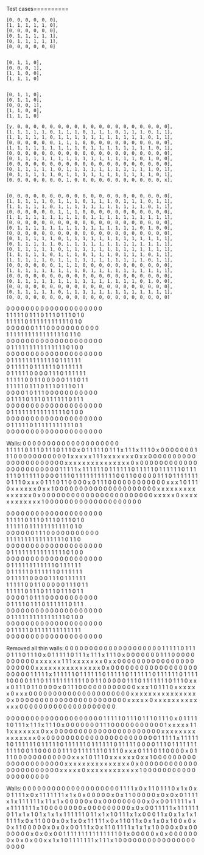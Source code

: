 
Test cases==========

    [0, 0, 0, 0, 0, 0], 
    [1, 1, 1, 1, 1, 0], 
    [0, 0, 0, 0, 0, 0], 
    [0, 1, 1, 1, 1, 1], 
    [0, 1, 1, 1, 1, 1], 
    [0, 0, 0, 0, 0, 0]


    [0, 1, 1, 0], 
    [0, 0, 0, 1], 
    [1, 1, 0, 0], 
    [1, 1, 1, 0]


    [0, 1, 1, 0], 
    [0, 1, 1, 0], 
    [0, 0, 0, 1], 
    [1, 1, 0, 0], 
    [1, 1, 1, 0]

    [y, 0, 0, 0, 0, 0, 0, 0, 0, 0, 0, 0, 0, 0, 0, 0, 0, 0, 0, 0], 
    [1, 1, 1, 1, 1, 0, 1, 1, 1, 0, 1, 1, 1, 0, 1, 1, 1, 0, 1, 1], 
    [1, 1, 1, 1, 1, 0, 1, 1, 1, 1, 1, 1, 1, 1, 1, 1, 1, 0, 1, 1], 
    [0, 0, 0, 0, 0, 0, 1, 1, 1, 0, 0, 0, 0, 0, 0, 0, 0, 0, 0, 0], 
    [1, 1, 1, 1, 1, 1, 1, 1, 1, 0, 1, 1, 1, 1, 1, 1, 1, 1, 0, 1], 
    [0, 0, 0, 0, 0, 0, 0, 0, 0, 0, 0, 0, 0, 0, 0, 0, 0, 0, 0, 0], 
    [0, 1, 1, 1, 1, 1, 1, 1, 1, 1, 1, 1, 1, 1, 1, 1, 0, 1, 0, 0], 
    [0, 0, 0, 0, 0, 0, 0, 0, 0, 0, 0, 0, 0, 0, 0, 0, 0, 0, 0, 0], 
    [0, 1, 1, 1, 1, 1, 0, 1, 1, 1, 1, 1, 1, 1, 1, 1, 1, 1, 0, 1], 
    [0, 1, 1, 1, 1, 1, 0, 1, 1, 1, 1, 1, 1, 1, 1, 1, 1, 1, 0, 1],
    [0, 0, 0, 0, 0, 0, 0, 1, 0, 0, 0, 0, 0, 0, 0, 0, 0, 0, 0, x], 


    [0, 0, 0, 0, 0, 0, 0, 0, 0, 0, 0, 0, 0, 0, 0, 0, 0, 0, 0, 0], 
    [1, 1, 1, 1, 1, 0, 1, 1, 1, 0, 1, 1, 1, 0, 1, 1, 1, 0, 1, 1], 
    [1, 1, 1, 1, 1, 0, 1, 1, 1, 1, 1, 1, 1, 1, 1, 1, 1, 0, 1, 1], 
    [0, 0, 0, 0, 0, 0, 1, 1, 1, 0, 0, 0, 0, 0, 0, 0, 0, 0, 0, 0], 
    [1, 1, 1, 1, 1, 1, 1, 1, 1, 0, 1, 1, 1, 1, 1, 1, 1, 1, 1, 1], 
    [0, 0, 0, 0, 0, 0, 0, 0, 0, 0, 0, 0, 0, 0, 0, 0, 0, 0, 0, 0], 
    [0, 1, 1, 1, 1, 1, 1, 1, 1, 1, 1, 1, 1, 1, 1, 1, 0, 1, 0, 0], 
    [0, 0, 0, 0, 0, 0, 0, 0, 0, 0, 0, 0, 0, 0, 0, 0, 0, 0, 0, 0], 
    [0, 1, 1, 1, 1, 1, 0, 1, 1, 1, 1, 1, 1, 1, 1, 1, 1, 1, 1, 1], 
    [0, 1, 1, 1, 1, 1, 0, 1, 1, 1, 1, 1, 1, 1, 1, 1, 1, 1, 1, 1],
    [0, 1, 1, 1, 1, 1, 0, 1, 1, 1, 1, 1, 1, 1, 1, 1, 1, 1, 1, 1],
    [1, 1, 1, 1, 1, 0, 1, 1, 1, 0, 1, 1, 1, 0, 1, 1, 1, 0, 1, 1], 
    [1, 1, 1, 1, 1, 0, 1, 1, 1, 1, 1, 1, 1, 1, 1, 1, 1, 0, 1, 1], 
    [0, 0, 0, 0, 0, 0, 1, 1, 1, 0, 0, 0, 0, 0, 0, 0, 0, 0, 0, 0], 
    [1, 1, 1, 1, 1, 1, 1, 1, 1, 0, 1, 1, 1, 1, 1, 1, 1, 1, 1, 1], 
    [0, 0, 0, 0, 0, 0, 0, 0, 0, 0, 0, 0, 0, 0, 0, 0, 0, 0, 0, 0], 
    [0, 1, 1, 1, 1, 1, 1, 1, 1, 1, 1, 1, 1, 1, 1, 1, 0, 1, 0, 0], 
    [0, 0, 0, 0, 0, 0, 0, 0, 0, 0, 0, 0, 0, 0, 0, 0, 0, 0, 0, 0], 
    [0, 1, 1, 1, 1, 1, 0, 1, 1, 1, 1, 1, 1, 1, 1, 1, 1, 1, 1, 1],  
    [0, 0, 0, 0, 0, 0, 0, 0, 0, 0, 0, 0, 0, 0, 0, 0, 0, 0, 0, 0]


0  0  0  0  0  0  0  0  0  0  0  0  0  0  0  0  0  0  0  0  
1  1  1  1  1  0  1  1  1  0  1  1  1  0  1  1  1  0  1  0  
1  1  1  1  1  0  1  1  1  1  1  1  1  1  1  1  1  0  1  0  
0  0  0  0  0  0  1  1  1  0  0  0  0  0  0  0  0  0  0  0  
1  1  1  1  1  1  1  1  1  1  1  1  1  1  1  1  0  1  1  0  
0  0  0  0  0  0  0  0  0  0  0  0  0  0  0  0  0  0  0  0  
0  1  1  1  1  1  1  1  1  1  1  1  1  1  1  1  0  1  0  0  
0  0  0  0  0  0  0  0  0  0  0  0  0  0  0  0  0  0  0  0  
0  1  1  1  1  1  1  1  1  1  1  1  1  0  1  1  1  1  1  1  
0  1  1  1  1  1  0  1  1  1  1  1  1  0  1  1  1  1  1  1  
0  1  1  1  1  1  0  0  0  0  1  1  1  0  1  1  1  1  1  1  
1  1  1  1  1  0  0  1  1  0  0  0  0  0  1  1  1  0  1  1  
1  1  1  1  1  0  1  1  1  0  1  1  1  0  1  1  1  0  1  1  
0  0  0  0  1  0  1  1  1  0  0  0  0  0  0  0  0  0  0  0  
0  1  1  1  1  0  1  1  1  0  1  1  1  1  1  1  0  1  1  1  
0  0  0  0  0  0  0  0  0  0  0  0  0  0  0  0  0  0  0  0  
0  1  1  1  1  1  1  1  1  1  1  1  1  1  1  1  0  1  0  0  
0  0  0  0  0  0  0  0  0  0  0  0  0  0  0  0  0  0  0  0  
0  1  1  1  1  1  0  1  1  1  1  1  1  1  1  1  1  1  0  1  
0  0  0  0  0  0  0  0  0  0  0  0  0  0  0  0  0  0  0  0  

 Walls:
0  0  0  0  0  0  0  0  0  0  0  0  0  0  0  0  0  0  0  0  
1  1  1  1  1  0  1  1  1  0  1  1  1  0  1  1  1  0  x  0
1  1  1  1  1  0  1  1  1  x  1  1  1  x  1  1  1  0  x  0
0  0  0  0  0  0  1  1  1  0  0  0  0  0  0  0  0  0  0  0
1  x  x  x  x  x  1  1  1  x  x  x  x  x  x  x  0  x  x  0
0  0  0  0  0  0  0  0  0  0  0  0  0  0  0  0  0  0  0  0
0  x  x  x  x  x  x  x  x  x  x  x  x  x  x  x  0  x  0  0
0  0  0  0  0  0  0  0  0  0  0  0  0  0  0  0  0  0  0  0
0  1  1  1  1  1  x  1  1  1  1  1  1  0  1  1  1  1  1  1
0  1  1  1  1  1  0  1  1  1  1  1  1  0  1  1  1  1  1  1
0  1  1  1  1  1  0  0  0  0  1  1  1  0  1  1  1  1  1  1
1  1  1  1  1  0  0  1  1  0  0  0  0  0  1  1  1  0  1  1
1  1  1  1  1  0  1  1  1  0  x  x  x  0  1  1  1  0  1  1
0  0  0  0  x  0  1  1  1  0  0  0  0  0  0  0  0  0  0  0
0  x  x  x  1  0  1  1  1  0  x  x  x  x  x  x  0  x  x  1
0  0  0  0  0  0  0  0  0  0  0  0  0  0  0  0  0  0  0  0
0  x  x  x  x  x  x  x  x  x  x  x  x  x  x  x  0  x  0  0
0  0  0  0  0  0  0  0  0  0  0  0  0  0  0  0  0  0  0  0
0  x  x  x  x  x  0  x  x  x  x  x  x  x  x  x  x  x  x  1
0  0  0  0  0  0  0  0  0  0  0  0  0  0  0  0  0  0  0  0


0  0  0  0  0  0  0  0  0  0  0  0  0  0  0  0  0  0  0  0  
1  1  1  1  1  0  1  1  1  0  1  1  1  0  1  1  1  0  1  0  
1  1  1  1  1  0  1  1  1  1  1  1  1  1  1  1  1  0  1  0  
0  0  0  0  0  0  1  1  1  0  0  0  0  0  0  0  0  0  0  0  
1  1  1  1  1  1  1  1  1  1  1  1  1  1  1  1  0  1  1  0  
0  0  0  0  0  0  0  0  0  0  0  0  0  0  0  0  0  0  0  0  
0  1  1  1  1  1  1  1  1  1  1  1  1  1  1  1  0  1  0  0  
0  0  0  0  0  0  0  0  0  0  0  0  0  0  0  0  0  0  0  0  
0  1  1  1  1  1  1  1  1  1  1  1  1  0  1  1  1  1  1  1  
0  1  1  1  1  1  0  1  1  1  1  1  1  0  1  1  1  1  1  1  
0  1  1  1  1  1  0  0  0  0  1  1  1  0  1  1  1  1  1  1  
1  1  1  1  1  0  0  1  1  0  0  0  0  0  1  1  1  0  1  1  
1  1  1  1  1  0  1  1  1  0  1  1  1  0  1  1  1  0  1  1  
0  0  0  0  1  0  1  1  1  0  0  0  0  0  0  0  0  0  0  0  
0  1  1  1  1  0  1  1  1  0  1  1  1  1  1  1  0  1  1  1  
0  0  0  0  0  0  0  0  0  0  0  0  0  0  0  0  0  0  0  0  
0  1  1  1  1  1  1  1  1  1  1  1  1  1  1  1  0  1  0  0  
0  0  0  0  0  0  0  0  0  0  0  0  0  0  0  0  0  0  0  0  
0  1  1  1  1  1  0  1  1  1  1  1  1  1  1  1  1  1  1  1  
0  0  0  0  0  0  0  0  0  0  0  0  0  0  0  0  0  0  0  0  

Removed all thin walls:
0  0  0  0  0  0  0  0  0  0  0  0  0  0  0  0  0  0  0  0
1  1  1  1  1  0  1  1  1  0  1  1  1  0  1  1  1  0  x  0
1  1  1  1  1  0  1  1  1  x  1  1  1  x  1  1  1  0  x  0
0  0  0  0  0  0  1  1  1  0  0  0  0  0  0  0  0  0  0  0
x  x  x  x  x  x  1  1  1  x  x  x  x  x  x  x  0  x  x  0
0  0  0  0  0  0  0  0  0  0  0  0  0  0  0  0  0  0  0  0
0  x  x  x  x  x  x  x  x  x  x  x  x  x  x  x  0  x  0  0
0  0  0  0  0  0  0  0  0  0  0  0  0  0  0  0  0  0  0  0
0  1  1  1  1  1  x  1  1  1  1  1  1  0  1  1  1  1  1  1
0  1  1  1  1  1  0  1  1  1  1  1  1  0  1  1  1  1  1  1
0  1  1  1  1  1  0  0  0  0  1  1  1  0  1  1  1  1  1  1
1  1  1  1  1  0  0  1  1  0  0  0  0  0  1  1  1  0  1  1
1  1  1  1  1  0  1  1  1  0  x  x  x  0  1  1  1  0  1  1
0  0  0  0  x  0  1  1  1  0  0  0  0  0  0  0  0  0  0  0
0  x  x  x  1  0  1  1  1  0  x  x  x  x  x  x  0  x  x  x
0  0  0  0  0  0  0  0  0  0  0  0  0  0  0  0  0  0  0  0
0  x  x  x  x  x  x  x  x  x  x  x  x  x  x  x  0  x  0  0
0  0  0  0  0  0  0  0  0  0  0  0  0  0  0  0  0  0  0  0
0  x  x  x  x  x  0  x  x  x  x  x  x  x  x  x  x  x  x  x
0  0  0  0  0  0  0  0  0  0  0  0  0  0  0  0  0  0  0  0


0  0  0  0  0  0  0  0  0  0  0  0  0  0  0  0  0  0  0  0
1  1  1  1  1  0  1  1  1  0  1  1  1  0  1  1  1  0  x  0
1  1  1  1  1  0  1  1  1  x  1  1  1  x  1  1  1  0  x  0
0  0  0  0  0  0  1  1  1  0  0  0  0  0  0  0  0  0  0  0
1  x  x  x  x  x  1  1  1  x  x  x  x  x  x  x  0  x  x  0
0  0  0  0  0  0  0  0  0  0  0  0  0  0  0  0  0  0  0  0
0  x  x  x  x  x  x  x  x  x  x  x  x  x  x  x  0  x  0  0
0  0  0  0  0  0  0  0  0  0  0  0  0  0  0  0  0  0  0  0
0  1  1  1  1  1  x  1  1  1  1  1  1  0  1  1  1  1  1  1
0  1  1  1  1  1  0  1  1  1  1  1  1  0  1  1  1  1  1  1
0  1  1  1  1  1  0  0  0  0  1  1  1  0  1  1  1  1  1  1
1  1  1  1  1  0  0  1  1  0  0  0  0  0  1  1  1  0  1  1
1  1  1  1  1  0  1  1  1  0  x  x  x  0  1  1  1  0  1  1
0  0  0  0  x  0  1  1  1  0  0  0  0  0  0  0  0  0  0  0
0  x  x  x  1  0  1  1  1  0  x  x  x  x  x  x  0  x  x  1
0  0  0  0  0  0  0  0  0  0  0  0  0  0  0  0  0  0  0  0
0  x  x  x  x  x  x  x  x  x  x  x  x  x  x  x  0  x  0  0
0  0  0  0  0  0  0  0  0  0  0  0  0  0  0  0  0  0  0  0
0  x  x  x  x  x  0  x  x  x  x  x  x  x  x  x  x  x  x  1
0  0  0  0  0  0  0  0  0  0  0  0  0  0  0  0  0  0  0  0

 Walls:
0  0  0  0  0  0  0  0  0  0  0  0  0  0  0  0  0  0  0  0
1  1  1  1  x  0  x  1  1  0  1  1  1  0  x  1  x  0  x  0
1  1  1  1  x  0  x  1  1  1  1  1  1  1  x  1  x  0  x  0
0  0  0  0  x  0  x  1  1  0  0  0  0  0  x  0  x  0  x  0
1  1  1  1  x  1  x  1  1  1  1  1  1  x  1  1  x  1  x  0
0  0  0  0  x  0  x  0  0  0  0  0  0  0  0  0  x  0  x  0
0  1  1  1  1  1  x  1  x  1  1  1  1  1  1  1  x  1  0  0
0  0  0  0  0  0  x  0  0  0  0  0  0  0  0  0  x  0  x  0
0  1  1  1  1  1  x  1  1  1  1  1  1  0  1  1  x  1  x  1
0  1  x  1  x  1  x  1  1  1  1  1  1  0  1  1  x  1  x  1
0  1  1  1  x  1  x  0  0  0  1  1  x  0  x  1  x  1  x  1
1  1  1  1  x  0  x  1  1  0  0  0  x  0  x  1  x  0  x  1
1  1  1  1  x  0  x  1  1  0  1  1  x  0  x  1  x  0  x  1
0  0  x  0  x  0  x  1  1  0  0  0  0  0  x  0  x  0  x  0
0  1  1  1  x  0  x  1  1  0  1  1  1  1  x  1  x  1  x  1
0  0  0  0  x  0  x  0  0  0  0  0  0  0  x  0  x  0  x  0
0  1  1  1  1  1  1  1  1  1  1  1  1  1  1  1  0  1  x  0
0  0  0  0  x  0  x  0  0  0  0  0  0  0  x  0  x  0  x  0
0  x  x  1  x  1  0  1  1  1  1  1  1  1  x  1  1  1  x  1
0  0  0  0  0  0  0  0  0  0  0  0  0  0  0  0  0  0  0  0